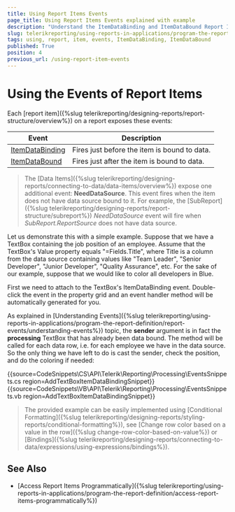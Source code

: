 ```yaml
---
title: Using Report Items Events
page_title: Using Report Items Events explained with example
description: "Understand the ItemDataBinding and ItemDataBound Report Items Events, and find out how to use them through an example."
slug: telerikreporting/using-reports-in-applications/program-the-report-definition/report-events/using-report-item-events
tags: using, report, item, events, ItemDataBinding, ItemDataBound
published: True
position: 4
previous_url: /using-report-item-events
---
```


# Using the Events of Report Items

Each [report item]({%slug telerikreporting/designing-reports/report-structure/overview%}) on a report exposes these events:

| Event | Description |
| ------ | ------ |
|[ItemDataBinding](/api/Telerik.Reporting.ReportItemBase#Telerik_Reporting_ReportItemBase_ItemDataBinding)|Fires just before the item is bound to data.|
|[ItemDataBound](/api/Telerik.Reporting.ReportItemBase#Telerik_Reporting_ReportItemBase_ItemDataBound)|Fires just after the item is bound to data.|

> The [Data Items]({%slug telerikreporting/designing-reports/connecting-to-data/data-items/overview%}) expose one additional event: __NeedDataSource__. This event fires when the item does not have data source bound to it. For example, the [SubReport]({%slug telerikreporting/designing-reports/report-structure/subreport%}) _NeedDataSource_ event will fire when _SubReport.ReportSource_ does not have data source.

Let us demonstrate this with a simple example. Suppose that we have a TextBox containing the job position of an employee. Assume that the TextBox's Value property equals "=Fields.Title", where Title is a column from the data source containing values like "Team Leader", "Senior Developer", "Junior Developer", "Quality Assurance", etc. For the sake of our example, suppose that we would like to color all developers in Blue.

First we need to attach to the TextBox's ItemDataBinding event. Double-click the event in the property grid and an event handler method will be automatically generated for you.

As explained in [Understanding Events]({%slug telerikreporting/using-reports-in-applications/program-the-report-definition/report-events/understanding-events%}) topic, the __sender__ argument is in fact the __processing__ TextBox that has already been data bound. The method will be called for each data row, i.e. for each employee we have in the data source. So the only thing we have left to do is cast the sender, check the position, and do the coloring if needed:

{{source=CodeSnippets\CS\API\Telerik\Reporting\Processing\EventsSnippets.cs region=AddTextBoxItemDataBindingSnippet}}
{{source=CodeSnippets\VB\API\Telerik\Reporting\Processing\EventsSnippets.vb region=AddTextBoxItemDataBindingSnippet}}

> The provided example can be easily implemented using [Conditional Formatting]({%slug telerikreporting/designing-reports/styling-reports/conditional-formatting%}), see [Change row color based on a value in the row]({%slug change-row-color-based-on-value%}) or [Bindings]({%slug telerikreporting/designing-reports/connecting-to-data/expressions/using-expressions/bindings%}).

## See Also

* [Access Report Items Programmatically]({%slug telerikreporting/using-reports-in-applications/program-the-report-definition/access-report-items-programmatically%})
